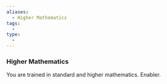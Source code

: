 ```yaml
---
aliases:
  - Higher Mathematics
tags:
  - 
type:
  - 
---
```

### Higher Mathematics

You are trained in standard and higher mathematics. Enabler.